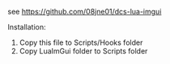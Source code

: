 see https://github.com/08jne01/dcs-lua-imgui

Installation:

1. Copy this file to Scripts/Hooks folder
2. Copy LuaImGui folder to Scripts folder
